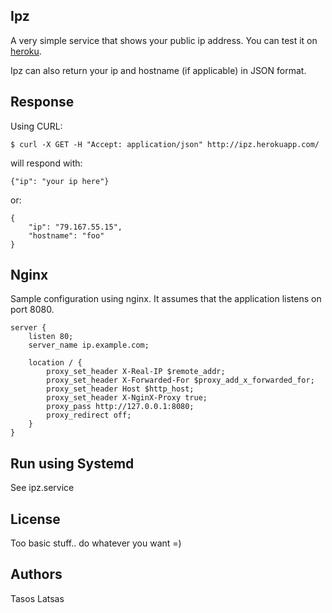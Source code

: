 Ipz
---
A very simple service that shows your public ip address.
You can test it on [heroku](http://ipz.herokuapp.com/).

Ipz can also return your ip and hostname (if applicable) in JSON format.

Response
--------
Using CURL:

    $ curl -X GET -H "Accept: application/json" http://ipz.herokuapp.com/

will respond with:

    {"ip": "your ip here"}

or:

    {
        "ip": "79.167.55.15",
        "hostname": "foo"
    }


Nginx
-----
Sample configuration using nginx. It assumes that the application listens on port 8080.

    server {
        listen 80;
        server_name ip.example.com;

        location / {
            proxy_set_header X-Real-IP $remote_addr;
            proxy_set_header X-Forwarded-For $proxy_add_x_forwarded_for;
            proxy_set_header Host $http_host;
            proxy_set_header X-NginX-Proxy true;
            proxy_pass http://127.0.0.1:8080;
            proxy_redirect off;
        }
    }

Run using Systemd
-----------------
See ipz.service


License
-------
Too basic stuff.. do whatever you want =)


Authors
-------
Tasos Latsas
